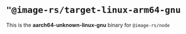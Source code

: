 # `"@image-rs/target-linux-arm64-gnu`

This is the **aarch64-unknown-linux-gnu** binary for `@image-rs/node`
